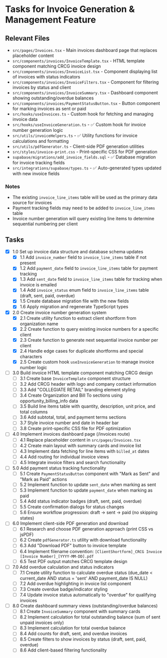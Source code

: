 # Tasks for Invoice Generation & Management Feature

## Relevant Files

- `src/pages/Invoices.tsx` - Main invoices dashboard page that replaces placeholder content
- `src/components/invoices/InvoiceTemplate.tsx` - HTML template component matching CRCG invoice design
- `src/components/invoices/InvoiceList.tsx` - Component displaying list of invoices with status indicators
- `src/components/invoices/InvoiceFilters.tsx` - Component for filtering invoices by status and client
- `src/components/invoices/InvoiceSummary.tsx` - Dashboard component showing outstanding/overdue balances
- `src/components/invoices/PaymentStatusButton.tsx` - Button component for marking invoices as sent or paid
- `src/hooks/useInvoices.ts` - Custom hook for fetching and managing invoice data
- `src/hooks/useInvoiceGeneration.ts` - ✅ Custom hook for invoice number generation logic
- `src/utils/invoiceHelpers.ts` - ✅ Utility functions for invoice calculations and formatting  
- `src/utils/pdfGenerator.ts` - Client-side PDF generation utilities
- `src/styles/invoice-print.css` - Print-specific CSS for PDF generation
- `supabase/migrations/add_invoice_fields.sql` - ✅ Database migration for invoice tracking fields
- `src/integrations/supabase/types.ts` - ✅ Auto-generated types updated with new invoice fields

### Notes

- The existing `invoice_line_items` table will be used as the primary data source for invoices
- Payment tracking fields may need to be added to `invoice_line_items` table
- Invoice number generation will query existing line items to determine sequential numbering per client

## Tasks

- [x] 1.0 Set up invoice data structure and database schema updates
  - [x] 1.1 Add `invoice_number` field to `invoice_line_items` table if not present
  - [x] 1.2 Add `payment_date` field to `invoice_line_items` table for payment tracking
  - [x] 1.3 Add `sent_date` field to `invoice_line_items` table for tracking when invoice is emailed
  - [x] 1.4 Add `invoice_status` enum field to `invoice_line_items` table (draft, sent, paid, overdue)
  - [x] 1.5 Create database migration file with the new fields
  - [x] 1.6 Apply migration and regenerate TypeScript types
- [x] 2.0 Create invoice number generation system
  - [x] 2.1 Create utility function to extract client shortform from organization name
  - [x] 2.2 Create function to query existing invoice numbers for a specific client
  - [x] 2.3 Create function to generate next sequential invoice number per client
  - [x] 2.4 Handle edge cases for duplicate shortforms and special characters
  - [x] 2.5 Create custom hook `useInvoiceGeneration` to manage invoice number logic
- [ ] 3.0 Build invoice HTML template component matching CRCG design
  - [ ] 3.1 Create base `InvoiceTemplate` component structure
  - [ ] 3.2 Add CRCG header with logo and company contact information
  - [ ] 3.3 Add "COLLEGIATE RETAIL" branding element styling
  - [ ] 3.4 Create Organization and Bill To sections using opportunity_billing_info data
  - [ ] 3.5 Build line items table with quantity, description, unit price, and total columns
  - [ ] 3.6 Add subtotal, total, and payment terms sections
  - [ ] 3.7 Style invoice number and date in header bar
  - [ ] 3.8 Create print-specific CSS file for PDF optimization
- [ ] 4.0 Implement invoices dashboard page (/invoices route)
  - [ ] 4.1 Replace placeholder content in `src/pages/Invoices.tsx`
  - [ ] 4.2 Create main layout with summary cards and invoice list
  - [ ] 4.3 Implement data fetching for line items with `billed_at` dates
  - [ ] 4.4 Add routing for individual invoice views
  - [ ] 4.5 Integrate invoice filters and search functionality
- [ ] 5.0 Add payment status tracking functionality
  - [ ] 5.1 Create `PaymentStatusButton` component with "Mark as Sent" and "Mark as Paid" actions
  - [ ] 5.2 Implement function to update `sent_date` when marking as sent
  - [ ] 5.3 Implement function to update `payment_date` when marking as paid
  - [ ] 5.4 Add status indicator badges (draft, sent, paid, overdue)
  - [ ] 5.5 Create confirmation dialogs for status changes
  - [ ] 5.6 Ensure workflow progression: draft → sent → paid (no skipping states)
- [ ] 6.0 Implement client-side PDF generation and download
  - [ ] 6.1 Research and choose PDF generation approach (print CSS vs jsPDF)
  - [ ] 6.2 Create `pdfGenerator.ts` utility with download functionality
  - [ ] 6.3 Add "Download PDF" button to invoice template
  - [ ] 6.4 Implement filename convention: `[ClientShortform]_CRCG Invoice [Invoice Number]_[YYYY-MM-DD].pdf`
  - [ ] 6.5 Test PDF output matches CRCG template design
- [ ] 7.0 Add overdue calculation and status indicators
  - [ ] 7.1 Create utility function to calculate overdue status (due_date < current_date AND status = 'sent' AND payment_date IS NULL)
  - [ ] 7.2 Add overdue highlighting in invoice list component
  - [ ] 7.3 Create overdue badge/indicator styling
  - [ ] 7.4 Update invoice status automatically to "overdue" for qualifying invoices
- [ ] 8.0 Create dashboard summary views (outstanding/overdue balances)
  - [ ] 8.1 Create `InvoiceSummary` component with summary cards
  - [ ] 8.2 Implement calculation for total outstanding balance (sum of sent unpaid invoices only)
  - [ ] 8.3 Implement calculation for total overdue balance
  - [ ] 8.4 Add counts for draft, sent, and overdue invoices
  - [ ] 8.5 Create filters to show invoices by status (draft, sent, paid, overdue)
  - [ ] 8.6 Add client-based filtering functionality